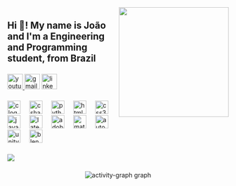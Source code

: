 <img align="right" height="250" src="https://media2.giphy.com/media/v1.Y2lkPTc5MGI3NjExNjVqOWRyaXd3NXJrZ204dDF1MG80ZHNhd3NlNjJoZ214b2xhOGt2ZyZlcD12MV9pbnRlcm5hbF9naWZfYnlfaWQmY3Q9Zw/4ilFRqgbzbx4c/giphy.gif"  />

###

<h2 align="left">Hi 👋! My name is João and I'm a Engineering and Programming student, from Brazil</h2>

###

<div align="left">
  <a href="https://www.youtube.com/channel/UC3b-XsIMFAcDTk1W71zq7rg" target="_blank">
    <img src="https://img.shields.io/static/v1?message=Youtube&logo=youtube&label=&color=FF0000&logoColor=white&labelColor=&style=for-the-badge" height="35" alt="youtube logo"  />
  </a>
  <img src="https://img.shields.io/static/v1?message=kaidogamedev@gmail.com&logo=gmail&label=&color=D14836&logoColor=D14836&labelColor=fff&style=for-the-badge" height="35" alt="gmail logo"  />
  <a href="https://www.linkedin.com/in/jo%C3%A3o-ricardo-almeida-11150517a/" target="_blank">
    <img src="https://img.shields.io/static/v1?message=LinkedIn&logo=linkedin&label=&color=0077B5&logoColor=white&labelColor=&style=for-the-badge" height="35" alt="linkedin logo"  />
  </a>
</div>

###

<div align="left">
  <img src="https://cdn.jsdelivr.net/gh/devicons/devicon/icons/c/c-original.svg" height="30" alt="c logo"  />
  <img width="12" />
  <img src="https://cdn.jsdelivr.net/gh/devicons/devicon/icons/csharp/csharp-original.svg" height="30" alt="csharp logo"  />
  <img width="12" />
  <img src="https://cdn.jsdelivr.net/gh/devicons/devicon/icons/python/python-original.svg" height="30" alt="python logo"  />
  <img width="12" />
  <img src="https://cdn.jsdelivr.net/gh/devicons/devicon/icons/html5/html5-original.svg" height="30" alt="html5 logo"  />
  <img width="12" />
  <img src="https://cdn.jsdelivr.net/gh/devicons/devicon/icons/css3/css3-original.svg" height="30" alt="css3 logo"  />
  <img width="12" />
  <img src="https://cdn.jsdelivr.net/gh/devicons/devicon/icons/javascript/javascript-original.svg" height="30" alt="javascript logo"  />
  <img width="12" />
  <img src="https://cdn.simpleicons.org/latex/008080" height="30" alt="latex logo"  />
  <img width="12" />
  <img src="https://skillicons.dev/icons?i=ps" height="30" alt="adobephotoshop logo"  />
  <img width="12" />
  <img src="https://cdn.jsdelivr.net/gh/devicons/devicon/icons/matlab/matlab-original.svg" height="30" alt="matlab logo"  />
  <img width="12" />
  <img src="https://skillicons.dev/icons?i=autocad" height="30" alt="autocad logo"  />
  <img width="12" />
  <img src="https://skillicons.dev/icons?i=unity" height="30" alt="unity logo"  />
  <img width="12" />
  <img src="https://cdn.jsdelivr.net/gh/devicons/devicon/icons/blender/blender-original.svg" height="30" alt="blender logo"  />
</div>

###

<div align="left">
  <img src="https://visitor-badge.laobi.icu/badge?page_id=KaidoGameDev.KaidoGameDev&left_color=darkslategrey&right_color=crimson&left_text=Visiting%20Souls"  />
</div>

###

<div align="center">
  <img src="https://github-readme-activity-graph.vercel.app/graph?username=KaidoGameDev&theme=redical&area=true&radius=16&hide_border=false&hide_title=false" height="" alt="activity-graph graph"  />
</div>

###
